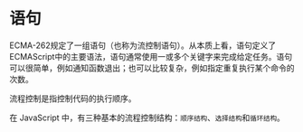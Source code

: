 # 语句

ECMA-262规定了一组语句（也称为流控制语句）。从本质上看，语句定义了ECMAScript中的主要语法，语句通常使用一或多个关键字来完成给定任务。语句可以很简单，例如通知函数退出；也可以比较复杂，例如指定重复执行某个命令的次数。

流程控制是指控制代码的执行顺序。

在 JavaScript 中，有三种基本的流程控制结构：`顺序结构`、`选择结构`和`循环结构`。